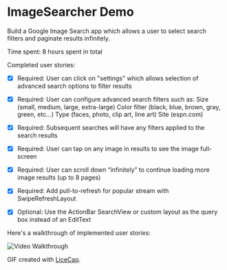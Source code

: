 # ImageSearcher Demo


Build a Google Image Search app which allows a user to select search filters and paginate results infinitely.

Time spent: 8 hours spent in total

Completed user stories:

 * [x] Required: User can click on "settings" which allows selection of advanced search options to filter results
 * [x] Required: User can configure advanced search filters such as:
                  Size (small, medium, large, extra-large)
                  Color filter (black, blue, brown, gray, green, etc...)
                  Type (faces, photo, clip art, line art)
                  Site (espn.com)
 * [x] Required: Subsequent searches will have any filters applied to the search results
 * [x] Required: User can tap on any image in results to see the image full-screen
 * [x] Required: User can scroll down “infinitely” to continue loading more image results (up to 8 pages)
 * [x] Required: Add pull-to-refresh for popular stream with SwipeRefreshLayout
 * [x] Optional: Use the ActionBar SearchView or custom layout as the query box instead of an EditText


 
Here's a walkthrough of implemented user stories:

<img src='http://i.imgur.com/hRSfwMY.gif?1' title='Video Walkthrough' width='' alt='Video Walkthrough' />


GIF created with [LiceCap](http://www.cockos.com/licecap/).
